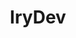 ---
title: IryDev
github: https://github.com/IryDev
mode: dark
transition: 2s
score: 87.8
archetype:
- Animation
- Little Bit of Everything
---